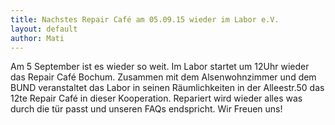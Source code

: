 ```yaml
---
title: Nachstes Repair Café am 05.09.15 wieder im Labor e.V.
layout: default
author: Mati
---
```

Am 5 September ist es wieder so weit. Im Labor startet um 12Uhr wieder das Repair Café Bochum. Zusammen mit dem Alsenwohnzimmer und dem BUND veranstaltet das Labor in seinen Räumlichkeiten in der Alleestr.50 das 12te Repair Café in dieser Kooperation. Repariert wird wieder alles was durch die tür passt und unseren FAQs endspricht. Wir Freuen uns!
